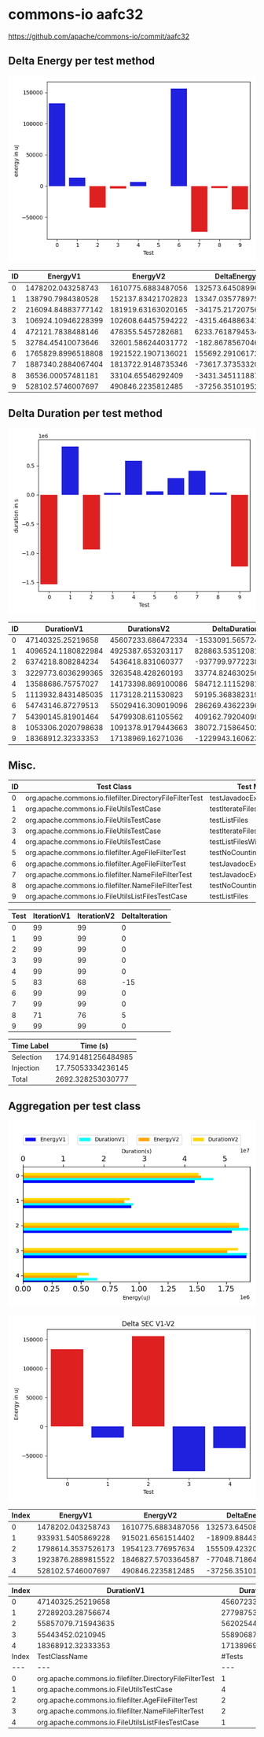 # commons-io aafc32


https://github.com/apache/commons-io/commit/aafc32



## Delta Energy per test method

![](./commons-io_delta_energy_0_v.png)


| ID | EnergyV1 | EnergyV2 | DeltaEnergy |
| --- | --- | --- | --- |
| 0 | 1478202.043258743 | 1610775.6883487056 | 132573.64508996275 |
| 1 | 138790.7984380528 | 152137.83421702823 | 13347.035778975434 |
| 2 | 216094.84883777142 | 181919.63163020165 | -34175.217207569774 |
| 3 | 106924.10946228399 | 102608.64457594222 | -4315.464886341768 |
| 4 | 472121.7838488146 | 478355.5457282681 | 6233.761879453494 |
| 5 | 32784.45410073646 | 32601.586244031772 | -182.86785670468817 |
| 6 | 1765829.8996518808 | 1921522.1907136021 | 155692.29106172128 |
| 7 | 1887340.2884067404 | 1813722.9148735346 | -73617.37353320583 |
| 8 | 36536.00057481181 | 33104.65546292409 | -3431.34511188772 |
| 9 | 528102.5746007697 | 490846.2235812485 | -37256.351019521186 |

## Delta Duration per test method

![](./commons-io_delta_duration_0_v.png)


| ID | DurationV1 | DurationsV2 | DeltaDuration |
| --- | --- | --- | --- |
| 0 | 47140325.25219658 | 45607233.686472334 | -1533091.5657242462 |
| 1 | 4096524.1180822984 | 4925387.653203117 | 828863.5351208183 |
| 2 | 6374218.808284234 | 5436418.831060377 | -937799.9772238573 |
| 3 | 3229773.6036299365 | 3263548.428260193 | 33774.82463025674 |
| 4 | 13588686.75757027 | 14173398.869100086 | 584712.111529816 |
| 5 | 1113932.8431485035 | 1173128.211530823 | 59195.368382319575 |
| 6 | 54743146.87279513 | 55029416.309019096 | 286269.43622396886 |
| 7 | 54390145.81901464 | 54799308.61105562 | 409162.79204098135 |
| 8 | 1053306.2020798638 | 1091378.9179443663 | 38072.71586450259 |
| 9 | 18368912.32333353 | 17138969.16271036 | -1229943.1606231704 |

## Misc.

| ID | Test Class | Test Method |
| --- | --- | --- |
| 0 | org.apache.commons.io.filefilter.DirectoryFileFilterTest | testJavadocExampleUsingNio |
| 1 | org.apache.commons.io.FileUtilsTestCase | testIterateFiles |
| 2 | org.apache.commons.io.FileUtilsTestCase | testListFiles |
| 3 | org.apache.commons.io.FileUtilsTestCase | testIterateFilesAndDirs |
| 4 | org.apache.commons.io.FileUtilsTestCase | testListFilesWithDirs |
| 5 | org.apache.commons.io.filefilter.AgeFileFilterTest | testNoCounting |
| 6 | org.apache.commons.io.filefilter.AgeFileFilterTest | testJavadocExampleUsingNio |
| 7 | org.apache.commons.io.filefilter.NameFileFilterTest | testJavadocExampleUsingNio |
| 8 | org.apache.commons.io.filefilter.NameFileFilterTest | testNoCounting |
| 9 | org.apache.commons.io.FileUtilsListFilesTestCase | testListFiles |


| Test | IterationV1 | IterationV2 | DeltaIteration |
| --- | --- | --- | --- |
| 0 | 99 | 99 | 0 |
| 1 | 99 | 99 | 0 |
| 2 | 99 | 99 | 0 |
| 3 | 99 | 99 | 0 |
| 4 | 99 | 99 | 0 |
| 5 | 83 | 68 | -15 |
| 6 | 99 | 99 | 0 |
| 7 | 99 | 99 | 0 |
| 8 | 71 | 76 | 5 |
| 9 | 99 | 99 | 0 |



| Time Label | Time (s) |
| --- | --- |
| Selection | 174.91481256484985 |
| Injection | 17.75053334236145 |
| Total | 2692.328253030777 |


## Aggregation per test class


![](./commons-io.png)

![](./commons-io_delta_1_v.png)

| Index | EnergyV1 | EnergyV2 | DeltaEnergy |
| --- | --- | --- | --- |
| 0 | 1478202.043258743 | 1610775.6883487056 | 132573.64508996275 |
| 1 | 933931.5405869228 | 915021.6561514402 | -18909.884435482556 |
| 2 | 1798614.3537526173 | 1954123.776957634 | 155509.42320501665 |
| 3 | 1923876.2889815522 | 1846827.5703364587 | -77048.7186450935 |
| 4 | 528102.5746007697 | 490846.2235812485 | -37256.351019521186 |

| Index | DurationV1 | DurationsV2 | DeltaDuration |
| --- | --- | --- | --- |
| 0 | 47140325.25219658 | 45607233.686472334 | -1533091.5657242462 |
| 1 | 27289203.28756674 | 27798753.781623773 | 509550.4940570332 |
| 2 | 55857079.715943635 | 56202544.520549916 | 345464.8046062812 |
| 3 | 55443452.0210945 | 55890687.528999984 | 447235.50790548325 |
| 4 | 18368912.32333353 | 17138969.16271036 | -1229943.1606231704 |
| Index | TestClassName | #Tests |
| --- | --- | --- |
| 0 | org.apache.commons.io.filefilter.DirectoryFileFilterTest | 1 |
| 1 | org.apache.commons.io.FileUtilsTestCase | 4 |
| 2 | org.apache.commons.io.filefilter.AgeFileFilterTest | 2 |
| 3 | org.apache.commons.io.filefilter.NameFileFilterTest | 2 |
| 4 | org.apache.commons.io.FileUtilsListFilesTestCase | 1 |
